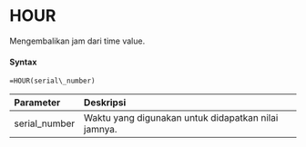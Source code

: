 # HOUR

Mengembalikan jam dari time value.

#### Syntax

```text
=HOUR(serial\_number)
```

| Parameter | Deskripsi |
| :--- | :--- |
| serial\_number | Waktu yang digunakan untuk didapatkan nilai jamnya. |

